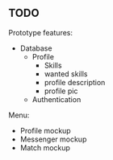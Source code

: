 ## TODO

Prototype features:

* Database
  * Profile
    * Skills
    * wanted skills
    * profile description
    * profile pic
  * Authentication

Menu:

* Profile mockup
* Messenger mockup
* Match mockup
